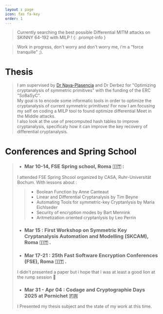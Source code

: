 ```yaml
---
layout : page
icon: fas fa-key
order: 1
---
```


> Currently searching the best possible Differential MITM attacks on SKINNY 64-192 with MILP !
{: .prompt-info }


> Work in progress, don't worry and don't worry me, i'm a "force tranquille" ;).

# Thesis
> I am supervised by [Dr Naya-Plasencia](http://naya.plasencia.free.fr/Maria/index.php?lg=fr&pg=index "Maria's web site") and Dr Derbez for "Optimizing cryptanalysis of symmetric primitives" with the funding of the ERC "SoBaSyC".\
> My goal is to encode some informatic tools in order to optimize the cryptanalysis of current symmetric primitives! For now I am focusing my self on coding a MILP tool to found optimize differential Meet in the Middle attacks. \
> I also look at the use of precomputed hash tables to improve cryptanalysis, specificaly how it can improve the key recovery of differential cryptanalysis.

# Conferences and Spring School
> * ### Mar 10-14, FSE Spring school, Roma 🇮🇹 :
> I attended FSE Spring Shcool organized by CASA, Ruhr-Universität Bochum. With lessons about :
>> - Boolean Function by Anne Canteaut
>> - Linear and Differential Cryptanalysis by Tim Beyne
>> - Automating Tools for symmetric-key Cryptanlysis by Maria Eichlseder
>> - Security of encryption modes by Bart Mennink
>> - Aritmetization oriented cryptanlysis by Leo Perrin
>
> * ### Mar 15 : First Workshop on Symmetric Key Cryptanalysis Automation and Modelling (SKCAM), Roma 🇮🇹 .
>
> * ### Mar 17-21 : 25th Fast Software Encryption Conferences (FSE), Roma 🇮🇹 .
> I didn't presented a paper but i hope that I was at least a good lion at the rump session 🦁
>
> * ### Mar 31 - Apr 04 : Codage and Cryptographie Days 2025 at Pornichet 🇫🇷
> I Presented my thesis subject and the state of my work at this time. 
